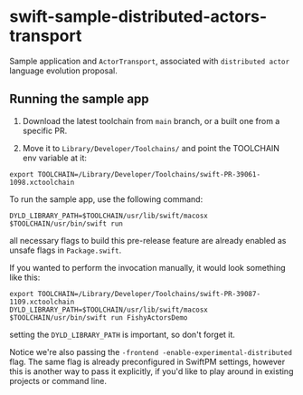 # swift-sample-distributed-actors-transport

Sample application and `ActorTransport`, associated with `distributed actor` language evolution proposal.

## Running the sample app

1. Download the latest toolchain from `main` branch, or a built one from a specific PR. 

2. Move it to `Library/Developer/Toolchains/` and point the TOOLCHAIN env variable at it:

```
export TOOLCHAIN=/Library/Developer/Toolchains/swift-PR-39061-1098.xctoolchain
```

To run the sample app, use the following command:

```
DYLD_LIBRARY_PATH=$TOOLCHAIN/usr/lib/swift/macosx $TOOLCHAIN/usr/bin/swift run 
```

all necessary flags to build this pre-release feature are already enabled as unsafe flags in `Package.swift`.

If you wanted to perform the invocation manually, it would look something like this:

```
export TOOLCHAIN=/Library/Developer/Toolchains/swift-PR-39087-1109.xctoolchain
DYLD_LIBRARY_PATH=$TOOLCHAIN/usr/lib/swift/macosx $TOOLCHAIN/usr/bin/swift run FishyActorsDemo
```

setting the `DYLD_LIBRARY_PATH` is important, so don't forget it.

Notice we're also passing the `-frontend -enable-experimental-distributed` flag. The same flag is already preconfigured in SwiftPM settings, however this is another way to pass it explicitly, if you'd like to play around in existing projects or command line.
